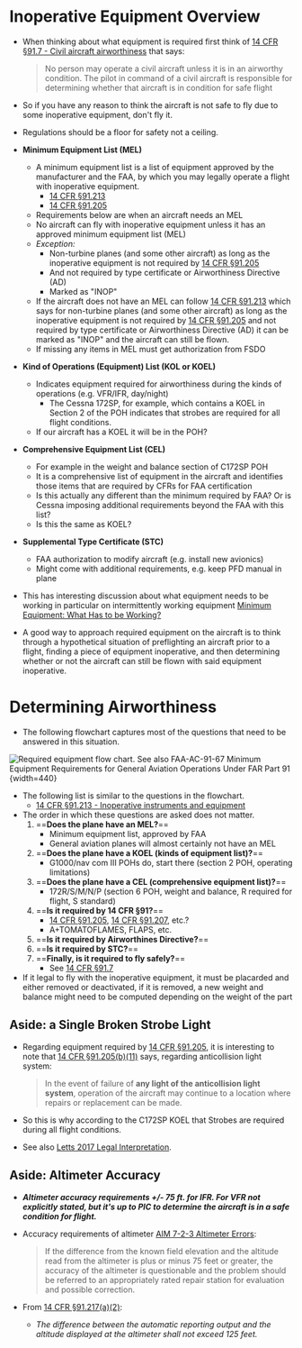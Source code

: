 # Inoperative Equipment Overview

* When thinking about what equipment is required first think of [14 CFR &sect;91.7 - Civil aircraft airworthiness](https://www.ecfr.gov/current/title-14/chapter-I/subchapter-F/part-91/subpart-A/section-91.7) that says:

  > No person may operate a civil aircraft unless it is in an airworthy condition. The pilot in command of a civil aircraft is responsible for determining whether that aircraft is in condition for safe flight

* So if you have any reason to think the aircraft is not safe to fly due to some inoperative equipment, don't fly it.
* Regulations should be a floor for safety not a ceiling.

* **Minimum Equipment List (MEL)**
  * A minimum equipment list is a list of equipment approved by the manufacturer and the FAA, by which you may legally operate a flight with inoperative equipment.
    * [14 CFR &sect;91.213](https://www.ecfr.gov/current/title-14/chapter-I/subchapter-F/part-91/subpart-C/section-91.213)
    * [14 CFR &sect;91.205](https://www.ecfr.gov/current/title-14/chapter-I/subchapter-F/part-91/subpart-C/section-91.205)
  * Requirements below are when an aircraft needs an MEL
  * No aircraft can fly with inoperative equipment unless it has an approved minimum equipment list (MEL)
  * *Exception:*
    * Non-turbine planes (and some other aircraft) as long as the inoperative equipment is not required by [14 CFR &sect;91.205](https://www.ecfr.gov/current/title-14/chapter-I/subchapter-F/part-91/subpart-C/section-91.205)
    * And not required by type certificate or Airworthiness Directive (AD)
    * Marked as "INOP"
  * If the aircraft does not have an MEL can follow [14 CFR &sect;91.213](https://www.ecfr.gov/current/title-14/chapter-I/subchapter-F/part-91/subpart-C/section-91.213) which says for non-turbine planes (and some other aircraft) as long as the inoperative equipment is not required by [14 CFR &sect;91.205](https://www.ecfr.gov/current/title-14/chapter-I/subchapter-F/part-91/subpart-C/section-91.205) and not required by type certificate or Airworthiness Directive (AD) it can be marked as "INOP" and the aircraft can still be flown.
  * If missing any items in MEL must get authorization from FSDO
* **Kind of Operations (Equipment) List (KOL or KOEL)**
  * Indicates equipment required for airworthiness during the kinds of operations (e.g. VFR/IFR, day/night)
    * The Cessna 172SP, for example, which contains a KOEL in Section 2 of the POH indicates that strobes are required for all flight conditions.
  * If our aircraft has a KOEL it will be in the POH?
* **Comprehensive Equipment List (CEL)**
  * For example in the weight and balance section of C172SP POH
  * It is a comprehensive list of equipment in the aircraft and identifies those items that are required by CFRs for FAA certification
  * Is this actually any different than the minimum required by FAA? Or is Cessna imposing additional requirements beyond the FAA with this list?
  * Is this the same as KOEL?
* **Supplemental Type Certificate (STC)**
  * FAA authorization to modify aircraft (e.g. install new avionics)
  * Might come with additional requirements, e.g. keep PFD manual in plane
* This has interesting discussion about what equipment needs to be working in particular on intermittently working equipment [Minimum Equipment: What Has to be Working?](https://www.cirruspilots.org/Publications/Articles/minimum-equipment-what-has-to-be-working)
* A good way to approach required equipment on the aircraft is to think through a hypothetical situation of preflighting an aircraft prior to a flight, finding a piece of equipment inoperative, and then determining whether or not the aircraft can still be flown with said equipment inoperative.

# Determining Airworthiness

* The following flowchart captures most of the questions that need to be answered in this situation.

![Required equipment flow chart. See also [FAA-AC-91-67 Minimum Equipment Requirements for General Aviation Operations Under FAR Part 91](https://www.faa.gov/regulations_policies/advisory_circulars/index.cfm/go/document.information/documentID/22435)](/img/minimum-equipment-flow-chart.jpg){width=440}

* The following list is similar to the questions in the flowchart.
  * [14 CFR &sect;91.213 - Inoperative instruments and equipment](https://www.ecfr.gov/current/title-14/chapter-I/subchapter-F/part-91/subpart-C/section-91.213)
* The order in which these questions are asked does not matter.
  1. ==**Does the plane have an MEL?**==
      * Minimum equipment list, approved by FAA
      * General aviation planes will almost certainly not have an MEL
  2. ==**Does the plane have a KOEL (kinds of equipment list)?**==
      * G1000/nav com III POHs do, start there (section 2 POH, operating limitations)
  3. ==**Does the plane have a CEL (comprehensive equipment list)?**==
      * 172R/S/M/N/P (section 6 POH, weight and balance, R required for flight, S standard)
  4. ==**Is it required by 14 CFR &sect;91?**==
      * [14 CFR &sect;91.205](https://www.ecfr.gov/current/title-14/chapter-I/subchapter-F/part-91/subpart-C/section-91.205), [14 CFR &sect;91.207](https://www.ecfr.gov/current/title-14/chapter-I/subchapter-F/part-91/subpart-C/section-91.207), etc.?
      * A+TOMATOFLAMES, FLAPS, etc.
  5. ==**Is it required by Airworthines Directive?**==
  6. ==**Is it required by STC?**==
  7. ==**Finally, is it required to fly safely?**==
      * See [14 CFR &sect;91.7](https://www.ecfr.gov/current/title-14/chapter-I/subchapter-F/part-91/subpart-A/section-91.7)
* If it legal to fly with the inoperative equipment, it must be placarded and either removed or deactivated, if it is removed, a new weight and balance might need to be computed depending on the weight of the part

## Aside: a Single Broken Strobe Light

* Regarding equipment required by [14 CFR &sect;91.205](https://www.ecfr.gov/current/title-14/chapter-I/subchapter-F/part-91/subpart-C/section-91.205), it is interesting to note that [14 CFR &sect;91.205(b)(11)](https://www.ecfr.gov/current/title-14/chapter-I/subchapter-F/part-91/subpart-C/section-91.205#p-91.205(b)(11)) says, regarding anticollision light system:

  > In the event of failure of **any light of the anticollision light system**, operation of the aircraft may continue to a location where repairs or replacement can be made.

* So this is why according to the C172SP KOEL that Strobes are required during all flight conditions.
* See also [Letts 2017 Legal Interpretation](https://www.faa.gov/about/office_org/headquarters_offices/agc/practice_areas/regulations/interpretations/Data/interps/2017/Letts_2017_Legal_Interpretation.pdf).

## Aside: Altimeter Accuracy

* ***Altimeter accuracy requirements +/- 75 ft. for IFR. For VFR not explicitly stated, but it's up to PIC to determine the aircraft is in a safe condition for flight.***
* Accuracy requirements of altimeter [AIM 7-2-3 Altimeter Errors](https://www.faa.gov/air_traffic/publications/atpubs/aim_html/chap7_section_2.html#$paragraph7-2-3):

  > If the difference from the known field elevation and the altitude read from the altimeter is plus or minus 75 feet or greater, the accuracy of the altimeter is questionable and the problem should be referred to an appropriately rated repair station for evaluation and possible correction.

* From [14 CFR &sect;91.217(a)(2)](https://www.ecfr.gov/current/title-14/chapter-I/subchapter-F/part-91/subpart-C/section-91.217):
  * *The difference between the automatic reporting output and the altitude displayed at the altimeter shall not exceed 125 feet.*
